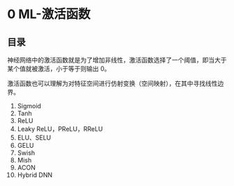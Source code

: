 # 0 ML-激活函数

## 目录

神经网络中的激活函数就是为了增加非线性，激活函数选择了一个阈值，即当大于某个值就被激活，小于等于则输出 0。

激活函数也可以理解为对特征空间进行仿射变换（空间映射），在其中寻找线性边界。

1. Sigmoid
2. Tanh
3. ReLU
4. Leaky ReLU，PReLU，RReLU
5. ELU、SELU
6. GELU
7. Swish
8. Mish
9. ACON
10. Hybrid DNN
